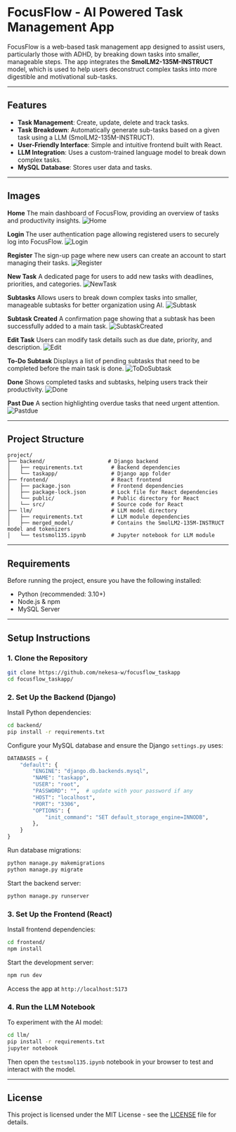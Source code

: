 # FocusFlow - AI Powered Task Management App

FocusFlow is a web-based task management app designed to assist users, particularly those with ADHD, by breaking down tasks into smaller, manageable steps. The app integrates the **SmolLM2-135M-INSTRUCT** model, which is used to help users deconstruct complex tasks into more digestible and motivational sub-tasks.

---

## Features

* **Task Management**: Create, update, delete and track tasks.
* **Task Breakdown**: Automatically generate sub-tasks based on a given task using a LLM (SmolLM2-135M-INSTRUCT).
* **User-Friendly Interface**: Simple and intuitive frontend built with React.
* **LLM Integration**: Uses a custom-trained language model to break down complex tasks.
* **MySQL Database**: Stores user data and tasks.

---

## Images

**Home**
The main dashboard of FocusFlow, providing an overview of tasks and productivity insights.
![Home](screenshots/home.png)

**Login**
The user authentication page allowing registered users to securely log into FocusFlow.
![Login](screenshots/login.png)

**Register**
The sign-up page where new users can create an account to start managing their tasks.
![Register](screenshots/register.png)

**New Task**
A dedicated page for users to add new tasks with deadlines, priorities, and categories.
![NewTask](screenshots/newtask.png)

**Subtasks**
Allows users to break down complex tasks into smaller, manageable subtasks for better organization using AI.
![Subtask](screenshots/subtasks.png)

**Subtask Created**
A confirmation page showing that a subtask has been successfully added to a main task.
![SubtaskCreated](screenshots/subtaskscreated.png)

**Edit Task**
Users can modify task details such as due date, priority, and description.
![Edit](screenshots/edittask.png)

**To-Do Subtask**
Displays a list of pending subtasks that need to be completed before the main task is done.
![ToDoSubtask](screenshots/todosubtasks.png)

**Done**
Shows completed tasks and subtasks, helping users track their productivity.
![Done](screenshots/done.png)

**Past Due**
A section highlighting overdue tasks that need urgent attention.
![Pastdue](screenshots/pastdue.png)

---

## Project Structure

```
project/
├── backend/                    # Django backend
│   ├── requirements.txt         # Backend dependencies
│   └── taskapp/                 # Django app folder
├── frontend/                    # React frontend
│   ├── package.json             # Frontend dependencies
│   ├── package-lock.json        # Lock file for React dependencies
│   └── public/                  # Public directory for React
│   └── src/                     # Source code for React
├── llm/                         # LLM model directory
│   ├── requirements.txt         # LLM module dependencies
│   ├── merged_model/            # Contains the SmolLM2-135M-INSTRUCT model and tokenizers
│   └── testsmol135.ipynb        # Jupyter notebook for LLM module
```

---

## Requirements

Before running the project, ensure you have the following installed:

* Python (recommended: 3.10+)
* Node.js & npm
* MySQL Server

---

## Setup Instructions

### 1. **Clone the Repository**

```bash
git clone https://github.com/nekesa-w/focusflow_taskapp
cd focusflow_taskapp/
```

### 2. **Set Up the Backend (Django)**

Install Python dependencies:

```bash
cd backend/
pip install -r requirements.txt
```

Configure your MySQL database and ensure the Django `settings.py` uses:

```python
DATABASES = {
    "default": {
        "ENGINE": "django.db.backends.mysql",
        "NAME": "taskapp",
        "USER": "root",
        "PASSWORD": "",  # update with your password if any
        "HOST": "localhost",
        "PORT": "3306",
        "OPTIONS": {
            "init_command": "SET default_storage_engine=INNODB",
        },
    }
}
```

Run database migrations:

```bash
python manage.py makemigrations
python manage.py migrate
```

Start the backend server:

```bash
python manage.py runserver
```

### 3. **Set Up the Frontend (React)**

Install frontend dependencies:

```bash
cd frontend/
npm install
```

Start the development server:

```bash
npm run dev
```

Access the app at `http://localhost:5173`

### 4. **Run the LLM Notebook**

To experiment with the AI model:

```bash
cd llm/
pip install -r requirements.txt
jupyter notebook
```

Then open the `testsmol135.ipynb` notebook in your browser to test and interact with the model.

---

## License

This project is licensed under the MIT License - see the [LICENSE](LICENSE) file for details.
